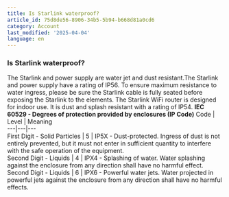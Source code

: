 ```yaml
---
title: Is Starlink waterproof?
article_id: 75d8de56-8906-34b5-5b94-b668d81a0cd6
category: Account
last_modified: '2025-04-04'
language: en
---
```


### Is Starlink waterproof?
The Starlink and power supply are water jet and dust resistant.The Starlink and power supply have a rating of IP56. To ensure maximum resistance to water ingress, please be sure the Starlink cable is fully seated before exposing the Starlink to the elements.
The Starlink WiFi router is designed for indoor use. It is dust and splash resistant with a rating of IP54.
**IEC 60529 - Degrees of protection provided by enclosures (IP Code)**
Code | Level | Meaning  
---|---|---  
First Digit - Solid Particles | 5 | IP5X - Dust-protected. Ingress of dust is not entirely prevented, but it must not enter in sufficient quantity to interfere with the safe operation of the equipment.  
Second Digit - Liquids | 4 | IPX4 - Splashing of water. Water splashing against the enclosure from any direction shall have no harmful effect.  
Second Digit - Liquids | 6 | IPX6 - Powerful water jets. Water projected in powerful jets against the enclosure from any direction shall have no harmful effects.  